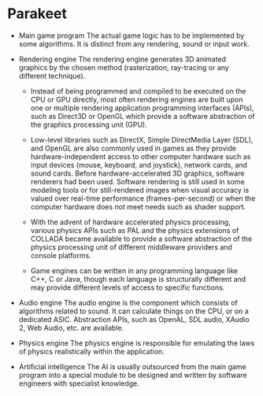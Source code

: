 # Parakeet

- Main game program
The actual game logic has to be implemented by some algorithms. It is distinct from any rendering, sound or input work.

- Rendering engine
The rendering engine generates 3D animated graphics by the chosen method (rasterization, ray-tracing or any different technique).

  - Instead of being programmed and compiled to be executed on the CPU or GPU directly, most often rendering engines are built upon one or multiple rendering application programming interfaces (APIs), such as Direct3D or OpenGL which provide a software abstraction of the graphics processing unit (GPU).

  - Low-level libraries such as DirectX, Simple DirectMedia Layer (SDL), and OpenGL are also commonly used in games as they provide hardware-independent access to other computer hardware such as input devices (mouse, keyboard, and joystick), network cards, and sound cards. Before hardware-accelerated 3D graphics, software renderers had been used. Software rendering is still used in some modeling tools or for still-rendered images when visual accuracy is valued over real-time performance (frames-per-second) or when the computer hardware does not meet needs such as shader support.

  - With the advent of hardware accelerated physics processing, various physics APIs such as PAL and the physics extensions of COLLADA became available to provide a software abstraction of the physics processing unit of different middleware providers and console platforms.

  - Game engines can be written in any programming language like C++, C or Java, though each language is structurally different and may provide different levels of access to specific functions.

- Audio engine
The audio engine is the component which consists of algorithms related to sound. It can calculate things on the CPU, or on a dedicated ASIC. Abstraction APIs, such as OpenAL, SDL audio, XAudio 2, Web Audio, etc. are available.

- Physics engine
The physics engine is responsible for emulating the laws of physics realistically within the application.

- Artificial intelligence
The AI is usually outsourced from the main game program into a special module to be designed and written by software engineers with specialist knowledge.

